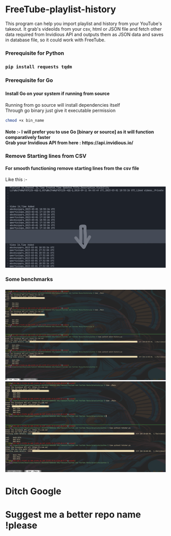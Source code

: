 # FreeTube-playlist-history
<p>This program can help you import playlist and history from your YouTube's takeout. It grab's videoIds from your csv, html or JSON file and fetch other data required from Invidious API and outputs them as JSON data and saves in database file, so it could work with FreeTube.<p1>

<h3>Prerequisite for Python<h3>

```bash
pip install requests tqdm
```

<h3>Prerequisite for Go<h3>
<h4> Install Go on your system if running from source</h4>
<p> Running from go source will install dependencies itself <br> Through go binary just give it executable permission<p1>

```bash
chmod +x bin_name
```
<h4>Note :- I will prefer you to use Go [binary or source] as it will function comparatively faster <br> Grab your Invidious API from here : https://api.invidious.io/ </h4>

<h3> Remove Starting lines from CSV </h3>
<h4> For smooth functioning remove starting lines from the csv file </h4>
<p> Like this :- <p1>

![alt text](https://github.com/octodi/FreeTube-playlist-history/blob/main/img/Untitled.png)

<h3> Some benchmarks <h3>

![alt text](https://github.com/octodi/FreeTube-playlist-history/blob/main/img/1.png)
![alt text](https://github.com/octodi/FreeTube-playlist-history/blob/main/img/2.png)

# Ditch Google
# Suggest me a better repo name !please




